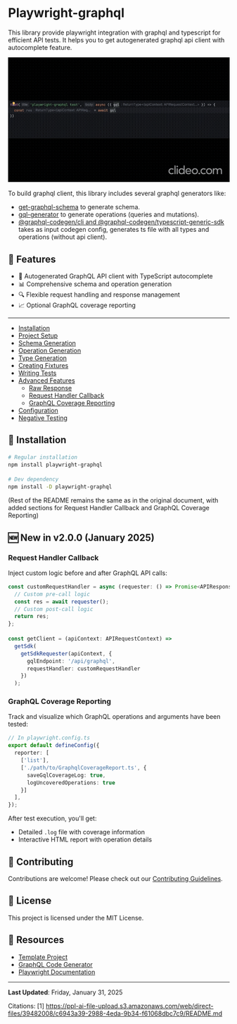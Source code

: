 # Playwright-graphql
This library provide playwright integration with graphql and typescript for efficient API tests.
It helps you to get autogenerated graphql api client with autocomplete feature.

![DEMO](docs/gql-autocomplete-demo.gif)

To build graphql client, this library includes several graphql generators like:

- [get-graphql-schema](https://www.npmjs.com/package/get-graphql-schema) to generate schema.
- [gql-generator](https://www.npmjs.com/package/gql-generator) to generate operations (queries and mutations).
- [@graphql-codegen/cli and @graphql-codegen/typescript-generic-sdk](https://the-guild.dev/graphql/codegen/plugins/typescript/typescript-generic-sdk)
  takes as input codegen config, generates ts file with all types and operations (without api client).

## 🌟 Features

- 🚀 Autogenerated GraphQL API client with TypeScript autocomplete
- 📊 Comprehensive schema and operation generation
- 🔍 Flexible request handling and response management
- 📈 Optional GraphQL coverage reporting

---

- [Installation](#installation)
- [Project Setup](#project-setup)
- [Schema Generation](#generate-graphql-schema)
- [Operation Generation](#generate-operations)
- [Type Generation](#generate-types)
- [Creating Fixtures](#create-gql-fixture)
- [Writing Tests](#writing-tests)
- [Advanced Features](#advanced-features)
    - [Raw Response](#raw-response)
    - [Request Handler Callback](#request-handler-callback)
    - [GraphQL Coverage Reporting](#graphql-coverage-reporting)
- [Configuration](#configuration)
- [Negative Testing](#negative-test-cases)

## 💾 Installation

```bash
# Regular installation
npm install playwright-graphql

# Dev dependency
npm install -D playwright-graphql
```

(Rest of the README remains the same as in the original document, with added sections for Request Handler Callback and GraphQL Coverage Reporting)

## 🆕 New in v2.0.0 (January 2025)

### Request Handler Callback

Inject custom logic before and after GraphQL API calls:

```typescript
const customRequestHandler = async (requester: () => Promise<APIResponse>) => {
  // Custom pre-call logic
  const res = await requester();
  // Custom post-call logic
  return res;
};

const getClient = (apiContext: APIRequestContext) =>
  getSdk(
    getSdkRequester(apiContext, {
      gqlEndpoint: '/api/graphql',
      requestHandler: customRequestHandler
    })
  );
```

### GraphQL Coverage Reporting

Track and visualize which GraphQL operations and arguments have been tested:

```typescript
// In playwright.config.ts
export default defineConfig({
  reporter: [
    ['list'],
    ['./path/to/GraphqlCoverageReport.ts', { 
      saveGqlCoverageLog: true,
      logUncoveredOperations: true 
    }]
  ],
});
```

After test execution, you'll get:
- Detailed `.log` file with coverage information
- Interactive HTML report with operation details

## 🤝 Contributing

Contributions are welcome! Please check out our [Contributing Guidelines](CONTRIBUTING.md).

## 📄 License

This project is licensed under the MIT License.

## 🔗 Resources

- [Template Project](https://github.com/DanteUkraine/playwright-graphql-example)
- [GraphQL Code Generator](https://the-guild.dev/graphql/codegen)
- [Playwright Documentation](https://playwright.dev)

---

**Last Updated**: Friday, January 31, 2025

Citations:
[1] https://ppl-ai-file-upload.s3.amazonaws.com/web/direct-files/39482008/c6943a39-2988-4eda-9b34-f61068dbc7c9/README.md